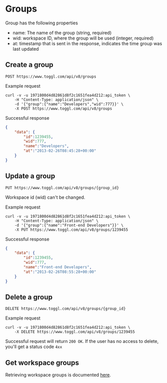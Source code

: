Groups
====================

Group has the following properties
* name: The name of the group (string, required)
* wid: workspace ID, where the group will be used (integer, required)
* at: timestamp that is sent in the response, indicates the time group was last updated

## Create a group

`POST https://www.toggl.com/api/v8/groups`

Example request

```shell
curl -v -u 1971800d4d82861d8f2c1651fea4d212:api_token \
	-H "Content-Type: application/json" \
	-d '{"group":{"name":"Developers","wid":777}}' \
	-X POST https://www.toggl.com/api/v8/groups

```

Successful response
```json
{
	"data": {
		"id":1239455,
		"wid":777,
		"name":"Developers",
		"at":"2013-02-26T08:45:28+00:00"
	}
}
```

## Update a group
`PUT https://www.toggl.com/api/v8/groups/{group_id}`

Workspace id (wid) can't be changed.

Example request
```shell
curl -v -u 1971800d4d82861d8f2c1651fea4d212:api_token \
	-H "Content-Type: application/json" \
	-d '{"group":{"name":"Front-end Developers"}}' \
	-X PUT https://www.toggl.com/api/v8/groups/1239455
```

Successful response
```json
{
	"data": {
		"id":1239455,
		"wid":777,
		"name":"Front-end Developers",
		"at":"2013-02-26T08:55:28+00:00"
	}
}
```

## Delete a group

`DELETE https://www.toggl.com/api/v8/groups/{group_id}`

Example request
```shell
curl -v -u 1971800d4d82861d8f2c1651fea4d212:api_token \
	-X DELETE https://www.toggl.com/api/v8/groups/1239455
```

Successful request will return `200 OK`. If the user has no access to delete, you'll get a status code `4xx`


## Get workspace groups

Retrieving workspace groups is documented [here](workspaces.md#get-workspace-groups).
